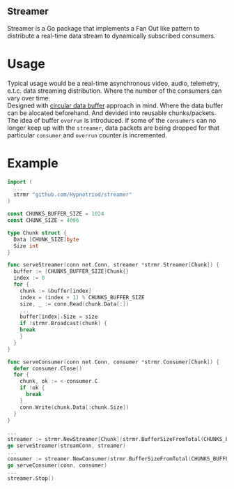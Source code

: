 ## Streamer 
Streamer is a Go package that implements a Fan Out like pattern to distribute a real-time data stream to dynamically subscribed consumers.

# Usage
Typical usage would be a real-time asynchronous video, audio, telemetry, e.t.c. data streaming distribution. Where the number of the consumers can vary over time.  
Designed with [circular data buffer](https://en.wikipedia.org/wiki/Circular_buffer) approach in mind. Where the data buffer can be alocated beforehand. And devided into reusable chunks/packets.  
The idea of buffer `overrun` is introduced. If some of the `consumers` can no longer keep up with the `streamer`, data packets are being dropped for that particular `consumer` and `overrun` counter is incremented.  

# Example
```Go
import (
  ...
  strmr "github.com/Hypnotriod/streamer"
)

const CHUNKS_BUFFER_SIZE = 1024
const CHUNK_SIZE = 4096

type Chunk struct {
  Data [CHUNK_SIZE]byte
  Size int
}

func serveStreamer(conn net.Conn, streamer *strmr.Streamer[Chunk]) {
  buffer := [CHUNKS_BUFFER_SIZE]Chunk{}
  index := 0
  for {
    chunk := &buffer[index]
    index = (index + 1) % CHUNKS_BUFFER_SIZE
    size, _ := conn.Read(chunk.Data[:])
    ...
    buffer[index].Size = size
    if !strmr.Broadcast(chunk) {
	break
    }
  }
}

func serveConsumer(conn net.Conn, consumer *strmr.Consumer[Chunk]) {
  defer consumer.Close()
  for {
    chunk, ok := <-consumer.C
    if !ok {
      break
    }
    conn.Write(chunk.Data[:chunk.Size])
  }
}

...
streamer := strmr.NewStreamer[Chunk](strmr.BufferSizeFromTotal(CHUNKS_BUFFER_SIZE)).Run()
go serveStreamer(streamConn, streamer)
...
consumer := streamer.NewConsumer(strmr.BufferSizeFromTotal(CHUNKS_BUFFER_SIZE))
go serveConsumer(conn, consumer)
...
streamer.Stop()
```
